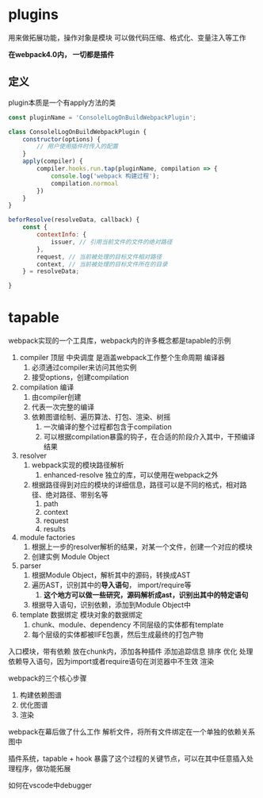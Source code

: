 # plugins

用来做拓展功能，操作对象是模块
可以做代码压缩、格式化、变量注入等工作

**在webpack4.0内， 一切都是插件**


## 定义
plugin本质是一个有apply方法的类

```js
const pluginName = 'ConsolelLogOnBuildWebpackPlugin';

class ConsolelLogOnBuildWebpackPlugin {
    constructor(options) {
        // 用户使用插件时传入的配置
    }
    apply(compiler) {
        compiler.hooks.run.tap(pluginName, compilation => {
            console.log('webpack 构建过程');
            compilation.normoal
        })
    }
}

```

```js
beforResolve(resolveData, callback) {
    const { 
        contextInfo: { 
            issuer, // 引用当前文件的文件的绝对路径
        },
        request, // 当前被处理的目标文件相对路径
        context, // 当前被处理的目标文件所在的目录
    } = resolveData;

}
```


# tapable
webpack实现的一个工具库，webpack内的许多概念都是tapable的示例
1. compiler 顶层 中央调度 是涵盖webpack工作整个生命周期 编译器
   1. 必须通过compiler来访问其他实例
   2. 接受options，创建compilation
2. compilation 编译
   1. 由compiler创建
   2. 代表一次完整的编译
   3. 依赖图谱绘制、遍历算法、打包、渲染、树摇
      1. 一次编译的整个过程都包含于compilation
      2. 可以根据compilation暴露的钩子，在合适的阶段介入其中，干预编译结果
3. resolver 
   1. webpack实现的模块路径解析
      1. enhanced-resolve 独立的库，可以使用在webpack之外
   2. 根据路径得到对应的模块的详细信息，路径可以是不同的格式，相对路径、绝对路径、带别名等
      1. path
      2. context
      3. request
      4. results
4. module factories
   1. 根据上一步的resolver解析的结果，对某一个文件，创建一个对应的模块
   2. 创建实例 Module Object
5. parser
   1. 根据Module Object，解析其中的源码，转换成AST
   2. 遍历AST，识别其中的**导入语句**， import/require等
      1. **这个地方可以做一些研究，源码解析成ast，识别出其中的特定语句**
   3. 根据导入语句，识别依赖，添加到Module Object中
6. template 数据绑定 模块对象的数据绑定
   1. chunk、module、dependency 不同层级的实体都有template
   2. 每个层级的实体都被IIFE包裹，然后生成最终的打包产物



入口模块，带有依赖
放在chunk内，添加各种插件
  添加追踪信息
  排序
  优化
处理依赖导入语句，因为import或者require语句在浏览器中不生效
渲染


webpack的三个核心步骤
1. 构建依赖图谱
2. 优化图谱
3. 渲染

webpack在幕后做了什么工作
解析文件，将所有文件绑定在一个单独的依赖关系图中

插件系统，tapable + hook  暴露了这个过程的关键节点，可以在其中任意插入处理程序，做功能拓展



如何在vscode中debugger